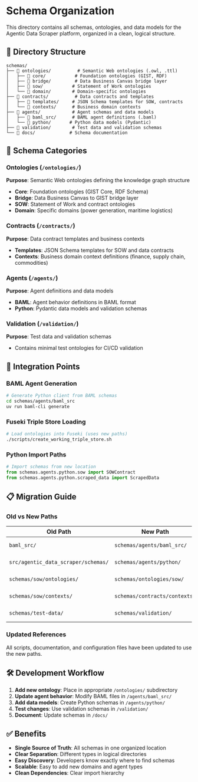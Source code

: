 # Schema Organization

This directory contains all schemas, ontologies, and data models for the Agentic Data Scraper platform, organized in a clean, logical structure.

## 📁 Directory Structure

```
schemas/
├── 📁 ontologies/          # Semantic Web ontologies (.owl, .ttl)
│   ├── 📁 core/           # Foundation ontologies (GIST, RDF)
│   ├── 📁 bridge/         # Data Business Canvas bridge layer
│   ├── 📁 sow/           # Statement of Work ontologies
│   └── 📁 domain/        # Domain-specific ontologies
├── 📁 contracts/          # Data contracts and templates
│   ├── 📁 templates/     # JSON Schema templates for SOW, contracts
│   └── 📁 contexts/      # Business domain contexts
├── 📁 agents/            # Agent schemas and data models
│   ├── 📁 baml_src/      # BAML agent definitions (.baml)
│   └── 📁 python/       # Python data models (Pydantic)
├── 📁 validation/        # Test data and validation schemas
└── 📁 docs/             # Schema documentation
```

## 🎯 Schema Categories

### Ontologies (`/ontologies/`)
**Purpose**: Semantic Web ontologies defining the knowledge graph structure

- **Core**: Foundation ontologies (GIST Core, RDF Schema)
- **Bridge**: Data Business Canvas to GIST bridge layer
- **SOW**: Statement of Work and contract ontologies
- **Domain**: Specific domains (power generation, maritime logistics)

### Contracts (`/contracts/`)
**Purpose**: Data contract templates and business contexts

- **Templates**: JSON Schema templates for SOW and data contracts
- **Contexts**: Business domain context definitions (finance, supply chain, commodities)

### Agents (`/agents/`)
**Purpose**: Agent definitions and data models

- **BAML**: Agent behavior definitions in BAML format
- **Python**: Pydantic data models and validation schemas

### Validation (`/validation/`)
**Purpose**: Test data and validation schemas

- Contains minimal test ontologies for CI/CD validation

## 🔗 Integration Points

### BAML Agent Generation
```bash
# Generate Python client from BAML schemas
cd schemas/agents/baml_src
uv run baml-cli generate
```

### Fuseki Triple Store Loading
```bash
# Load ontologies into Fuseki (uses new paths)
./scripts/create_working_triple_store.sh
```

### Python Import Paths
```python
# Import schemas from new location
from schemas.agents.python.sow import SOWContract
from schemas.agents.python.scraped_data import ScrapedData
```

## 📋 Migration Guide

### Old vs New Paths

| Old Path | New Path | Type |
|----------|----------|------|
| `baml_src/` | `schemas/agents/baml_src/` | BAML agents |
| `src/agentic_data_scraper/schemas/` | `schemas/agents/python/` | Python models |
| `schemas/sow/ontologies/` | `schemas/ontologies/sow/` | OWL ontologies |
| `schemas/sow/contexts/` | `schemas/contracts/contexts/` | JSON contexts |
| `schemas/test-data/` | `schemas/validation/` | Test schemas |

### Updated References
All scripts, documentation, and configuration files have been updated to use the new paths.

## 🛠️ Development Workflow

1. **Add new ontology**: Place in appropriate `/ontologies/` subdirectory
2. **Update agent behavior**: Modify BAML files in `/agents/baml_src/`
3. **Add data models**: Create Python schemas in `/agents/python/`
4. **Test changes**: Use validation schemas in `/validation/`
5. **Document**: Update schemas in `/docs/`

## ✅ Benefits

- **Single Source of Truth**: All schemas in one organized location
- **Clear Separation**: Different types in logical directories
- **Easy Discovery**: Developers know exactly where to find schemas
- **Scalable**: Easy to add new domains and agent types
- **Clean Dependencies**: Clear import hierarchy
